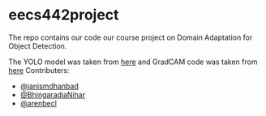 # eecs442project

The repo contains our code our course project on Domain Adaptation for Object Detection.

The YOLO model was taken from [here](https://github.com/ultralytics/yolov3) and GradCAM code was taken from [here](https://github.com/pifalken/YOLOv3-GradCAM)
Contributers:
- [@janismdhanbad](https://github.com/janismdhanbad)
- [@BhingaradiaNihar](https://github.com/BhingaradiaNihar) 
- [@arenbecl](https://github.com/arenbecl)